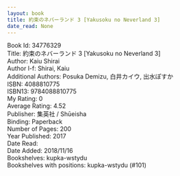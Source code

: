 ```yaml
---
layout: book
title: 約束のネバーランド 3 [Yakusoku no Neverland 3]
date_read: None
---
```


Book Id: 34776329<br />
Title: 約束のネバーランド 3 [Yakusoku no Neverland 3]<br />
Author: Kaiu Shirai<br />
Author l-f: Shirai, Kaiu<br />
Additional Authors: Posuka Demizu, 白井カイウ, 出水ぽすか<br />
ISBN: 4088810775<br />
ISBN13: 9784088810775<br />
My Rating: 0<br />
Average Rating: 4.52<br />
Publisher: 集英社 / Shūeisha<br />
Binding: Paperback<br />
Number of Pages: 200<br />
Year Published: 2017<br />
Date Read: <br />
Date Added: 2018/11/16<br />
Bookshelves: kupka-wstydu<br />
Bookshelves with positions: kupka-wstydu (#101)<br />

